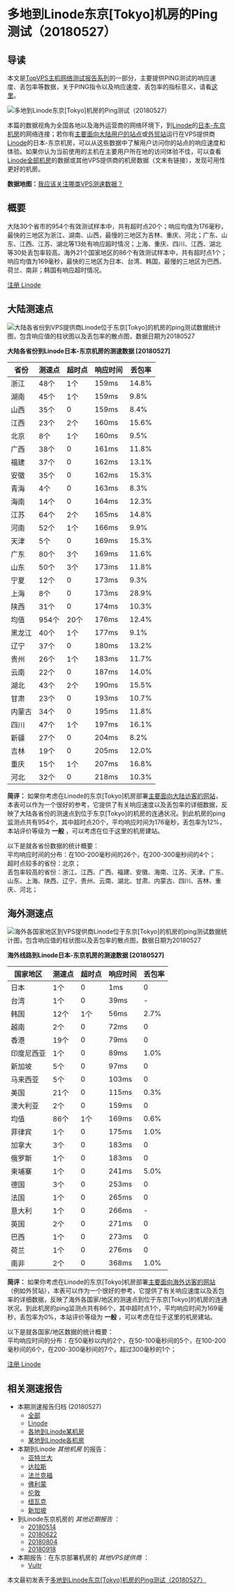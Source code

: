 #  多地到Linode东京[Tokyo]机房的Ping测试（20180527） 

## 导读

本文是[TopVPS主机网络测试报告系列](https://vps123.top/pingtest)的一部分，主要提供PING测试的响应速度、丢包率等数据，关于PING指令以及响应速度、丢包率的指标意义，请看[这里](https://vps123.top/what-is-ping.html)。

![多地到Linode东京\[Tokyo\]机房的Ping测试（20180527）](/images/thumbnails/to_linode_Tokyo.png)

本篇的数据视角为全国各地以及海外运营商的网络环境下，到[Linode](https://vps123.top/go/linode)的[日本-东京机房](https://vps123.top/linode-facilities.html#tokyo)的网络连接；若你有[主要面向大陆用户的站点](https://vps123.top/website-for-mainland-users.html)或[外贸站](https://vps123.top/website-for-internation-trade.html)运行在VPS提供商[Linode](https://vps123.top/go/linode)的日本-东京机房，可以从这些数据中了解用户访问你的站点的响应速度和体验。如果你认为当前使用的主机在主要用户所在地的访问体验不佳，可以查看[Linode全部机房](/linode/isp/china/20180527-linode-isp-china.md)的数据或其他VPS提供商的机房数据（文末有链接），发现可用性更好的机房。

**数据地图：**[我应该关注哪类VPS测速数据？](https://vps123.top/find-pingtest-data-you-need.html)

## 概要

大陆30个省市的954个有效测试样本中，共有超时点20个；响应均值为176毫秒，最快的三地区为浙江、湖南、山西，最慢的三地区为吉林、重庆、河北；广东、山东、江西、江苏、湖北等13处有响应超时情况；上海、重庆、四川、江西、湖北等30处丢包率较高。海外21个国家地区的86个有效测试样本中，共有超时点1个；响应均值为169毫秒，最快的三地区为日本、台湾、韩国，最慢的三地区为巴西、荷兰、南非；韩国有响应超时情况。

[注册 Linode](https://vps123.top/go/linode/_btn1)

## 大陆测速点

![大陆各省份到VPS提供商Linode位于东京\[Tokyo\]的机房的ping测试数据统计图，包含响应值的柱状图以及丢包率的散点图，数据日期为20180527](/images/pingtests/linode_20180527/plot_idc_linode_japan-tokyo_20180527_mainland.png)

**大陆各省份到Linode日本-东京机房的测速数据 [20180527]**

省份 | 测速点 | 超时点 | 响应时间 | 丢包率  
---|---|---|---|---  
浙江 | 48个 | 1个 | 159ms | 14.8%  
湖南 | 45个 | 1个 | 159ms | 9.8%  
山西 | 35个 | 0 | 159ms | 8.4%  
江西 | 23个 | 2个 | 160ms | 15.6%  
北京 | 8个 | 1个 | 160ms | 9.5%  
广西 | 38个 | 0 | 161ms | 11.8%  
福建 | 37个 | 0 | 162ms | 13.1%  
安徽 | 35个 | 0 | 162ms | 15.3%  
青海 | 4个 | 0 | 163ms | 8.3%  
海南 | 14个 | 0 | 164ms | 12.3%  
江苏 | 64个 | 2个 | 165ms | 14.8%  
河南 | 52个 | 1个 | 166ms | 9.9%  
天津 | 5个 | 0 | 169ms | 15.3%  
广东 | 80个 | 3个 | 169ms | 11.6%  
山东 | 50个 | 3个 | 173ms | 11.8%  
宁夏 | 12个 | 0 | 173ms | 9.3%  
上海 | 8个 | 0 | 173ms | 28.9%  
陕西 | 31个 | 0 | 174ms | 10.3%  
均值 | 954个 | 20个 | 176ms | 12.4%  
黑龙江 | 40个 | 1个 | 177ms | 9.1%  
辽宁 | 37个 | 0 | 180ms | 13.2%  
贵州 | 26个 | 1个 | 183ms | 11.7%  
云南 | 22个 | 0 | 187ms | 14.0%  
湖北 | 43个 | 2个 | 190ms | 15.5%  
甘肃 | 23个 | 0 | 193ms | 10.7%  
内蒙古 | 34个 | 0 | 195ms | 11.8%  
四川 | 47个 | 1个 | 197ms | 16.1%  
新疆 | 27个 | 0 | 204ms | 8.2%  
吉林 | 19个 | 0 | 205ms | 12.0%  
重庆 | 15个 | 1个 | 207ms | 16.8%  
河北 | 32个 | 0 | 218ms | 10.3%  
  
**简评：** 如果你考虑在Linode的东京[Tokyo]机房部署[主要面向大陆访客的网站](website-for-mainland-users.html)，本表可以作为一个很好的参考，它提供了有关响应速度以及丢包率的详细数据，反映了大陆各省份的测速点到位于东京[Tokyo]的机房的连通状况。到此机房的ping监测点共有954个，其中超时点20个，平均响应时间为176毫秒，丢包率为12%，本站评价等级为 **一般** ，可以考虑在位于这里的机房建站。

以下是就各省份数据的统计概要：  
平均响应时间的分布：在100-200毫秒间的26个，在200-300毫秒间的4个；  
超时点较多的省份：北京；  
丢包率较高的省份：浙江、江西、广西、福建、安徽、海南、江苏、天津、广东、山东、上海、陕西、辽宁、贵州、云南、湖北、甘肃、内蒙古、四川、吉林、重庆、河北；

## 海外测速点

![海外各国家地区到VPS提供商Linode位于东京\[Tokyo\]的机房的ping测试数据统计图，包含响应值的柱状图以及丢包率的散点图，数据日期为20180527](/images/pingtests/linode_20180527/plot_idc_linode_japan-tokyo_20180527_overseas.png)

**海外线路到Linode日本-东京机房的测速数据 [20180527]**

国家地区 | 测速点 | 超时点 | 响应时间 | 丢包率  
---|---|---|---|---  
日本 | 1个 | 0 | 1ms | 0  
台湾 | 1个 | 0 | 39ms | -  
韩国 | 12个 | 1个 | 56ms | 2.7%  
越南 | 2个 | 0 | 72ms | 0  
香港 | 19个 | 0 | 79ms | 0  
印度尼西亚 | 1个 | 0 | 89ms | 1.0%  
新加坡 | 5个 | 0 | 97ms | 0  
马来西亚 | 5个 | 0 | 103ms | 0  
美国 | 21个 | 0 | 115ms | 0.3%  
澳大利亚 | 2个 | 0 | 159ms | 0  
均值 | 86个 | 1个 | 169ms | 0.6%  
菲律宾 | 1个 | 0 | 175ms | 1.0%  
加拿大 | 3个 | 0 | 183ms | 0  
俄罗斯 | 1个 | 0 | 183ms | 0  
柬埔寨 | 1个 | 0 | 241ms | 5.0%  
德国 | 3个 | 0 | 253ms | 0  
法国 | 1个 | 0 | 265ms | 0  
意大利 | 1个 | 0 | 266ms | -  
英国 | 2个 | 0 | 271ms | 0  
巴西 | 1个 | 0 | 273ms | 0  
荷兰 | 1个 | 0 | 276ms | 0  
南非 | 2个 | 0 | 368ms | 1.0%  
  
**简评：** 如果你考虑在Linode的东京[Tokyo]机房部署[主要面向海外访客的网站](https://vps123.top/website-for-internation-trade.html)（例如外贸站），本表可以作为一个很好的参考，它提供了有关响应速度以及丢包率的详细数据，反映了海外各国家/地区的测速点到位于东京[Tokyo]的机房的连通状况。到此机房的ping监测点共有86个，其中超时点1个，平均响应时间为169毫秒，丢包率为0%，本站评价等级为 **一般** ，可以考虑在位于这里的机房建站。

以下是就各国家/地区数据的统计概要：  
平均响应时间的分布：在50毫秒以内的2个，在50-100毫秒间的5个，在100-200毫秒间的6个，在200-300毫秒间的7个，超过300毫秒的1个；

[注册 Linode](https://vps123.top/go/linode/_btn2)

## 相关测速报告

  * 本期测速报告归档 (20180527) 
    * [全部](https://vps123.top/pingtests/20180527 "本期各VPS提供商全部测速报告")
    * [Linode](https://vps123.top/pingtests/idc-linode/20180527 "本期Linode的全部测速报告")
    * [各地到Linode某机房](https://vps123.top/pingtests/idc-linode/isp-global/20180527 "以Linode某机房为关注对象的视角，横向比较大陆各省份、海外各国家地区")
    * [某地到Linode各机房](https://vps123.top/pingtests/idc-linode/facility-all/20180527 "以大陆某省份为关注对象的视角，横向比较Linode各机房")
  * 本期到Linode _其他机房_ 的报告： 
    * [亚特兰大](/linode/idc/atlanta/20180527-linode-idc-atlanta.md "多地到Linode亚特兰大机房的Ping测试 20180527")
    * [达拉斯](/linode/idc/dallas/20180527-linode-idc-dallas.md "多地到Linode达拉斯机房的Ping测试 20180527")
    * [法兰克福](/linode/idc/frankfurt/20180527-linode-idc-frankfurt.md "多地到Linode法兰克福机房的Ping测试 20180527")
    * [佛利蒙](/linode/idc/fremont/20180527-linode-idc-fremont.md "多地到Linode佛利蒙机房的Ping测试 20180527")
    * [伦敦](/linode/idc/london/20180527-linode-idc-london.md "多地到Linode伦敦机房的Ping测试 20180527")
    * [纽瓦克](/linode/idc/newark/20180527-linode-idc-newark.md "多地到Linode纽瓦克机房的Ping测试 20180527")
    * [新加坡](/linode/idc/singapore/20180527-linode-idc-singapore.md "多地到Linode新加坡机房的Ping测试 20180527")
  * 到Linode东京机房的 _其他近期报告_ ： 
    * [20180514](/linode/idc/tokyo/20180514-linode-idc-tokyo.md "多地到Linode东京机房的Ping测试 20180514")
    * [20180622](/linode/idc/tokyo/20180622-linode-idc-tokyo.md "多地到Linode东京机房的Ping测试 20180622")
    * [20180804](/linode/idc/tokyo/20180804-linode-idc-tokyo.md "多地到Linode东京机房的Ping测试 20180804")
    * [20180918](/linode/idc/tokyo/20180918-linode-idc-tokyo.md "多地到Linode东京机房的Ping测试 20180918")
  * 本期报告：在东京部署机房的 _其他VPS提供商_ ： 
    * [Vultr](/vultr/idc/tokyo/20180527-vultr-idc-tokyo.md "多地到Vultr东京机房的Ping测试 20180527")



本文最初发表于[多地到Linode东京[Tokyo]机房的Ping测试（20180527）](https://vps123.top/pingtest/20180527-linode-idc-tokyo.html)
